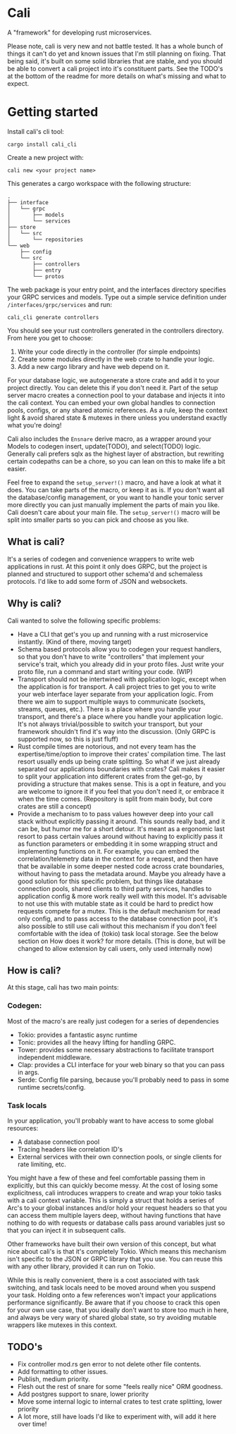 # Cali

A "framework" for developing rust microservices.

Please note, cali is very new and not battle tested. It has a whole bunch of things it can't do yet and known issues that I'm still planning on fixing. That being said, it's built on some solid libraries that are stable, and you should be able to convert a cali project into it's constituent parts. See the TODO's at the bottom of the readme for more details on what's missing and what to expect.

# Getting started

Install cali's cli tool:
```
cargo install cali_cli
```

Create a new project with:
```
cali new <your project name>
```

This generates a cargo workspace with the following structure:
```
.
├── interface
│   └── grpc
│       ├── models
│       └── services
├── store
│   └── src
│       └── repositories
└── web
    ├── config
    └── src
        ├── controllers
        ├── entry
        └── protos
```
The web package is your entry point, and the interfaces directory specifies your GRPC services and models. Type out a simple service definition under `/interfaces/grpc/services` and run:

```
cali_cli generate controllers
```

You should see your rust controllers generated in the controllers directory. From here you get to choose:

1. Write your code directly in the controller (for simple endpoints)
2. Create some modules directly in the web crate to handle your logic.
3. Add a new cargo library and have web depend on it.

For your database logic, we autogenerate a store crate and add it to your project directly. You can delete this if you don't need it. Part of the setup server macro creates a connection pool to your database and injects it into the cali context. You can embed your own global handles to connection pools, configs, or any shared atomic references. As a rule, keep the context light & avoid shared state & mutexes in there unless you understand exactly what you're doing!

Cali also includes the `Ensnare` derive macro, as a wrapper around your Models to codegen insert, update(TODO), and select(TODO) logic. Generally cali prefers sqlx as the highest layer of abstraction, but rewriting certain codepaths can be a chore, so you can lean on this to make life a bit easier.

Feel free to expand the `setup_server!()` macro, and have a look at what it does. You can take parts of the macro, or keep it as is. If you don't want all the database/config management, or you want to handle your tonic server more directly you can just manually implement the parts of main you like. Cali doesn't care about your main file. The `setup_server!()` macro will be split into smaller parts so you can pick and choose as you like.

## What is cali?

It's a series of codegen and convenience wrappers to write web applications in rust. At this point it only does GRPC, but the project is planned and structured to support other schema'd and schemaless protocols. I'd like to add some form of JSON and websockets.

## Why is cali?

Cali wanted to solve the following specific problems:

- Have a CLI that get's you up and running with a rust microservice instantly. (Kind of there, moving target)
- Schema based protocols allow you to codegen your request handlers, so that you don't have to write "controllers" that implement your service's trait, which you already did in your proto files. Just write your proto file, run a command and start writing your code. (WIP)
- Transport should not be intertwined with application logic, except when the application is for transport. A cali project tries to get you to write your web interface layer separate from your application logic. From there we aim to support multiple ways to communicate (sockets, streams, queues, etc.). There is a place where you handle your transport, and there's a place where you handle your application logic. It's not always trivial/possible to switch your transport, but your framework shouldn't find it's way into the discussion. (Only GRPC is supported now, so this is just fluff)
- Rust compile times are notorious, and not every team has the expertise/time/option to improve their crates' compilation time. The last resort usually ends up being crate splitting. So what if we just already separated our applications boundaries with crates? Cali makes it easier to split your application into different crates from the get-go, by providing a structure that makes sense. This is a opt in feature, and you are welcome to ignore it if you feel that you don't need it, or embrace it when the time comes. (Repository is split from main body, but core crates are still a concept)
- Provide a mechanism to to pass values however deep into your call stack without explicitly passing it around. This sounds really bad, and it can be, but humor me for a short detour. It's meant as a ergonomic last resort to pass certain values around without having to explicitly pass it as function parameters or embedding it in some wrapping struct and implementing functions on it. For example, you can embed the correlation/telemetry data in the context for a request, and then have that be available in some deeper nested code across crate boundaries, without having to pass the metadata around. Maybe you already have a good solution for this specific problem, but things like database connection pools, shared clients to third party services, handles to application config & more work really well with this model. It's advisable to not use this with mutable state as it could be hard to predict how requests compete for a mutex. This is the default mechanism for read only config, and to pass access to the database connection pool, it's also possible to still use cali without this mechanism if you don't feel comfortable with the idea of (tokio) task local storage. See the below section on How does it work? for more details. (This is done, but will be changed to allow extension by cali users, only used internally now)

## How is cali?

At this stage, cali has two main points:

### Codegen:
Most of the macro's are really just codegen for a series of dependencies

- Tokio: provides a fantastic async runtime
- Tonic: provides all the heavy lifting for handling GRPC.
- Tower: provides some necessary abstractions to facilitate transport independent middleware.
- Clap: provides a CLI interface for your web binary so that you can pass in args.
- Serde: Config file parsing, because you'll probably need to pass in some runtime secrets/config.

### Task locals
In your application, you'll probably want to have access to some global resources:

- A database connection pool
- Tracing headers like correlation ID's
- External services with their own connection pools, or single clients for rate limiting, etc.

You might have a few of these and feel comfortable passing them in explicitly, but this can quickly become messy. At the cost of losing some explicitness, cali introduces wrappers to create and wrap your tokio tasks with a cali context variable. This is simply a struct that holds a series of Arc's to your global instances and/or hold your request headers so that you can access them multiple layers deep, without having functions that have nothing to do with requests or database calls pass around variables just so that you can inject it in subsequent calls.

Other frameworks have built their own version of this concept, but what nice about cali's is that it's completely Tokio. Which means this mechanism isn't specific to the JSON or GRPC library that you use. You can reuse this with any other library, provided it can run on Tokio.

While this is really convenient, there is a cost associated with task switching, and task locals need to be moved around when you suspend your task. Holding onto a few references won't impact your applications performance significantly. Be aware that if you choose to crack this open for your own use case, that you ideally don't want to store too much in here, and always be very wary of shared global state, so try avoiding mutable wrappers like mutexes in this context.

## TODO's

- Fix controller mod.rs gen error to not delete other file contents.
- Add formatting to other issues.
- Publish, medium priority.
- Flesh out the rest of snare for some "feels really nice" ORM goodness.
- Add postgres support to snare, lower priority
- Move some internal logic to internal crates to test crate splitting, lower priority
- A lot more, still have loads I'd like to experiment with, will add it here over time!
